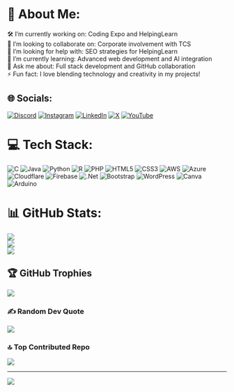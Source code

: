 # 💫 About Me:
🛠️ I’m currently working on: Coding Expo and HelpingLearn  
👯 I’m looking to collaborate on: Corporate involvement with TCS  
👐 I’m looking for help with: SEO strategies for HelpingLearn  
🌱 I’m currently learning: Advanced web development and AI integration  
💬 Ask me about: Full stack development and GitHub collaboration  
⚡ Fun fact: I love blending technology and creativity in my projects!  

## 🌐 Socials:
[![Discord](https://img.shields.io/badge/Discord-%237289DA.svg?logo=discord&logoColor=white)](https://discord.gg/DVsUh2QW) 
[![Instagram](https://img.shields.io/badge/Instagram-%23E4405F.svg?logo=Instagram&logoColor=white)](https://www.instagram.com/juin.piyada/) 
[![LinkedIn](https://img.shields.io/badge/LinkedIn-%230077B5.svg?logo=linkedin&logoColor=white)](https://www.linkedin.com/in/juinpiyada/) 
[![X](https://img.shields.io/badge/X-black.svg?logo=X&logoColor=white)](https://x.com/Juinpiyada2) 
[![YouTube](https://img.shields.io/badge/YouTube-%23FF0000.svg?logo=YouTube&logoColor=white)](https://www.youtube.com/@juinpiyada) 

# 💻 Tech Stack:
![C](https://img.shields.io/badge/c-%2300599C.svg?style=for-the-badge&logo=c&logoColor=white) 
![Java](https://img.shields.io/badge/java-%23ED8B00.svg?style=for-the-badge&logo=openjdk&logoColor=white) 
![Python](https://img.shields.io/badge/python-3670A0?style=for-the-badge&logo=python&logoColor=ffdd54) 
![R](https://img.shields.io/badge/r-%23276DC3.svg?style=for-the-badge&logo=r&logoColor=white) 
![PHP](https://img.shields.io/badge/php-%23777BB4.svg?style=for-the-badge&logo=php&logoColor=white) 
![HTML5](https://img.shields.io/badge/html5-%23E34F26.svg?style=for-the-badge&logo=html5&logoColor=white) 
![CSS3](https://img.shields.io/badge/css3-%231572B6.svg?style=for-the-badge&logo=css3&logoColor=white) 
![AWS](https://img.shields.io/badge/AWS-%23FF9900.svg?style=for-the-badge&logo=amazon-aws&logoColor=white) 
![Azure](https://img.shields.io/badge/azure-%230072C6.svg?style=for-the-badge&logo=microsoftazure&logoColor=white) 
![Cloudflare](https://img.shields.io/badge/Cloudflare-F38020?style=for-the-badge&logo=Cloudflare&logoColor=white) 
![Firebase](https://img.shields.io/badge/firebase-%23039BE5.svg?style=for-the-badge&logo=firebase) 
![.Net](https://img.shields.io/badge/.NET-5C2D91?style=for-the-badge&logo=.net&logoColor=white) 
![Bootstrap](https://img.shields.io/badge/bootstrap-%238511FA.svg?style=for-the-badge&logo=bootstrap&logoColor=white) 
![WordPress](https://img.shields.io/badge/WordPress-%23117AC9.svg?style=for-the-badge&logo=WordPress&logoColor=white) 
![Canva](https://img.shields.io/badge/Canva-%2300C4CC.svg?style=for-the-badge&logo=Canva&logoColor=white) 
![Arduino](https://img.shields.io/badge/-Arduino-00979D?style=for-the-badge&logo=Arduino&logoColor=white)

# 📊 GitHub Stats:
![](https://github-readme-stats.vercel.app/api?username=UzmaCoder&theme=dark&hide_border=false&include_all_commits=true&count_private=true)  
![](https://github-readme-streak-stats.herokuapp.com/?user=UzmaCoder&theme=dark&hide_border=false)  
![](https://github-readme-stats.vercel.app/api/top-langs/?username=UzmaCoder&theme=dark&hide_border=false&include_all_commits=true&count_private=true&layout=compact)

## 🏆 GitHub Trophies
![](https://github-profile-trophy.vercel.app/?username=UzmaCoder&theme=radical&no-frame=false&no-bg=true&margin-w=4)

### ✍️ Random Dev Quote
![](https://quotes-github-readme.vercel.app/api?type=horizontal&theme=radical)

### 🔝 Top Contributed Repo
![](https://github-contributor-stats.vercel.app/api?username=UzmaCoder&limit=5&theme=dark&combine_all_yearly_contributions=true)

---
[![](https://visitcount.itsvg.in/api?id=UzmaCoder&icon=0&color=0)](https://visitcount.itsvg.in)
